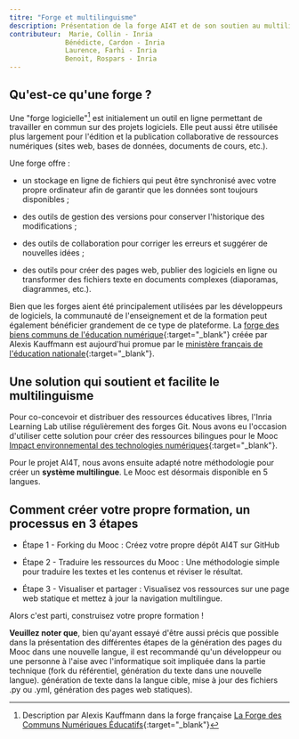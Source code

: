 ```yaml
---
titre: "Forge et multilinguisme"
description: Présentation de la forge AI4T et de son soutien au multilinguisme - Un outil en ligne pour travailler ensemble sur des contenus éducatifs.
contributeur:  Marie, Collin - Inria
              Bénédicte, Cardon - Inria
              Laurence, Farhi - Inria
              Benoit, Rospars - Inria
---
```


## Qu'est-ce qu'une forge ?

Une "forge logicielle"[^forgedef] est initialement un outil en ligne permettant de travailler en commun sur des projets logiciels. Elle peut aussi être utilisée plus largement pour l'édition et la publication collaborative de ressources numériques (sites web, bases de données, documents de cours, etc.).

Une forge offre :

- un stockage en ligne de fichiers qui peut être synchronisé avec votre propre ordinateur afin de garantir que les données sont toujours disponibles ;

- des outils de gestion des versions pour conserver l'historique des modifications ;

- des outils de collaboration pour corriger les erreurs et suggérer de nouvelles idées ;

- des outils pour créer des pages web, publier des logiciels en ligne ou transformer des fichiers texte en documents complexes (diaporamas, diagrammes, etc.).

Bien que les forges aient été principalement utilisées par les développeurs de logiciels, la communauté de l'enseignement et de la formation peut également bénéficier grandement de ce type de plateforme. La [forge des biens communs de l'éducation numérique](https://forge.aeif.fr/framaka/que-la-forge-soit-avec-toi#quest-ce-quune-forge-){:target="_blank"} créée par Alexis Kauffmann est aujourd'hui promue par le [ministère français de l'éducation nationale](https://www.education.gouv.fr){:target="_blank"}.

## Une solution qui soutient et facilite le multilinguisme

Pour co-concevoir et distribuer des ressources éducatives libres, l'Inria Learning Lab utilise régulièrement des forges Git. Nous avons eu l'occasion d'utiliser cette solution pour créer des ressources bilingues pour le Mooc [Impact environnemental des technologies numériques](https://learninglab.gitlabpages.inria.fr/mooc-impacts-num/mooc-impacts-num-ressources/en/index.html){:target="_blank"}.

Pour le projet AI4T, nous avons ensuite adapté notre méthodologie pour créer un **système multilingue**. Le Mooc est désormais disponible en 5 langues.

## **Comment créer votre propre formation, un processus en 3 étapes**

- Étape 1 - Forking du Mooc : Créez votre propre dépôt AI4T sur GitHub

- Étape 2 - Traduire les ressources du Mooc : Une méthodologie simple pour traduire les textes et les contenus et réviser le résultat.

- Étape 3 - Visualiser et partager : Visualisez vos ressources sur une page web statique et mettez à jour la navigation multilingue.

Alors c'est parti, construisez votre propre formation !

**Veuillez noter que**, bien qu'ayant essayé d'être aussi précis que possible dans la présentation des différentes étapes de la génération des pages du Mooc dans une nouvelle langue, il est recommandé qu'un développeur ou une personne à l'aise avec l'informatique soit impliquée dans la partie technique (fork du référentiel, génération du texte dans une nouvelle langue).
génération de texte dans la langue cible, mise à jour des fichiers .py ou .yml, génération des pages web statiques).

[^forgedef]: Description par Alexis Kauffmann dans la forge française [La Forge des Communs Numériques Éducatifs](https://forge.aeif.fr/framaka/que-la-forge-soit-avec-toi#quest-ce-quune-forge-){:target="_blank"}
